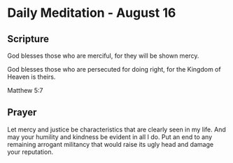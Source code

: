 # Daily Meditation - August 16

## Scripture

God blesses those who are merciful,
for they will be shown mercy.

God blesses those who are persecuted for doing right,
for the Kingdom of Heaven is theirs.

Matthew 5:7


## Prayer

Let mercy and justice be characteristics that are clearly seen in my life.  And may your humility
and kindness be evident in all I do.  Put an end to any remaining arrogant militancy that would
raise its ugly head and damage your reputation.

